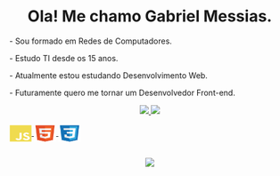<h1 align="center">
Ola! Me chamo Gabriel Messias.
</h1>

<p>- Sou formado em Redes de Computadores.</p>
<p>- Estudo TI desde os 15 anos.</p>
<p>- Atualmente estou estudando Desenvolvimento Web.</p>
<p>- Futuramente quero me tornar um Desenvolvedor Front-end.</p>

<div align="center">
  <a href="https://github.com/messiasgabriel">
  <img height="180em" src="https://github-readme-stats.vercel.app/api?username=messiasgabriel&show_icons=true&theme=dark"/>
  <img height="180em" src="https://github-readme-stats.vercel.app/api/top-langs/?username=messiasgabriel&layout=compact&theme=dark"/>
</div>
<div style="display: inline_block"><br>
  <img align="center" alt="Js" height="30" width="40" src="https://raw.githubusercontent.com/devicons/devicon/master/icons/javascript/javascript-plain.svg">
  <img align="center" alt="HTML" height="30" width="40" src="https://raw.githubusercontent.com/devicons/devicon/master/icons/html5/html5-original.svg">
  <img align="center" alt="CSS" height="30" width="40" src="https://raw.githubusercontent.com/devicons/devicon/master/icons/css3/css3-original.svg">
</div>

##

<div align="center">

<a href="https://www.linkedin.com/in/gabriel-messias-44b70018b" target="_blank"><img src="https://img.shields.io/badge/-LinkedIn-%230077B5?style=for-the-badge&logo=linkedin&logoColor=white" target="_blank"></a> 


</div>

